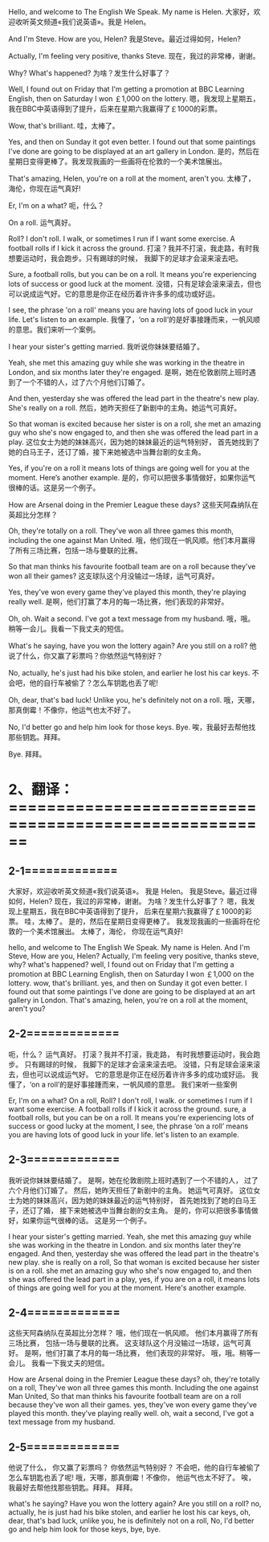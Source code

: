 Hello, and welcome to The English We Speak. My name is Helen.
大家好，欢迎收听英文频道«我们说英语»。我是 Helen。

And I'm Steve. How are you, Helen?
我是Steve。最近过得如何，Helen?

Actually, I'm feeling very positive, thanks Steve.
现在，我过的非常棒，谢谢。

Why? What's happened?
为啥？发生什么好事了？

Well, I found out on Friday that I'm getting a promotion at BBC Learning English, then on Saturday I won ￡1,000 on the lottery.
嗯，我发现上星期五，我在BBC中英语得到了提升，后来在星期六我赢得了￡1000的彩票。

Wow, that's brilliant.
哇，太棒了。

Yes, and then on Sunday it got even better. I found out that some paintings I've done are going to be displayed at an art gallery in London.
是的，然后在星期日变得更棒了。我发现我画的一些画将在伦敦的一个美术馆展出。

That's amazing, Helen, you're on a roll at the moment, aren't you.
太棒了，海伦，你现在运气真好!

Er, I'm on a what?
呃，什么？

On a roll.
运气真好。

Roll? I don't roll. I walk, or sometimes I run if I want some exercise. A football rolls if I kick it across the ground.
打滚？我并不打滚，我走路，有时我想要运动时，我会跑步。只有踢球的时候， 我脚下的足球才会滚来滚去吧。

Sure, a football rolls, but you can be on a roll. It means you're experiencing lots of success or good luck at the moment.
没错，只有足球会滚来滚去，但也可以说成运气好。它的意思是你正在经历着许许多多的成功或好运。

I see, the phrase 'on a roll' means you are having lots of good luck in your life. Let's listen to an example.
我懂了，‘on a roll’的是好事接踵而来，一帆风顺的意思。我们来听一个案例。

I hear your sister's getting married.
我听说你妹妹要结婚了。

Yeah, she met this amazing guy while she was working in the theatre in London, and six months later they're engaged.
是啊，她在伦敦剧院上班时遇到了一个不错的人，过了六个月他们订婚了。

And then, yesterday she was offered the lead part in the theatre's new play. She's really on a roll.
然后，她昨天担任了新剧中的主角。她运气可真好。

So that woman is excited because her sister is on a roll, she met an amazing guy who she's now engaged to, and then she was offered the lead part in a play.
这位女士为她的妹妹高兴，因为她的妹妹最近的运气特别好， 首先她找到了她的白马王子，还订了婚，接下来她被选中当舞台剧的女主角。

Yes, if you're on a roll it means lots of things are going well for you at the moment. Here’s another example.
是的，你可以把很多事情做好，如果你运气很棒的话。这是另一个例子。

How are Arsenal doing in the Premier League these days?
这些天阿森纳队在英超比分怎样？

Oh, they're totally on a roll. They've won all three games this month, including the one against Man United.
哦，他们现在一帆风顺。他们本月赢得了所有三场比赛，包括一场与曼联的比赛。

So that man thinks his favourite football team are on a roll because they've won all their games?
这支球队这个月没输过一场球，运气可真好。

Yes, they've won every game they've played this month, they're playing really well.
是啊，他们打赢了本月的每一场比赛，他们表现的非常好。

Oh, oh. Wait a second. I've got a text message from my husband.
哦，哦。稍等一会儿。我看一下我丈夫的短信。

What's he saying, have you won the lottery again? Are you still on a roll?
他说了什么，你又赢了彩票吗？你依然运气特别好？


No, actually, he's just had his bike stolen, and earlier he lost his car keys.
不会吧，他的自行车被偷了？怎么车钥匙也丢了呢!

Oh, dear, that's bad luck! Unlike you, he's definitely not on a roll.
哦，天哪，那真倒霉！不像你，他运气也太不好了。

No, I'd better go and help him look for those keys. Bye.
唉，我最好去帮他找那些钥匙。拜拜。

Bye.
拜拜。


# 2、翻译：======================================================


## 2-1=============
大家好，欢迎收听英文频道«我们说英语»。
我是 Helen。
我是Steve。最近过得如何，Helen?
现在，我过的非常棒，谢谢。
为啥？发生什么好事了？
嗯，我发现上星期五，我在BBC中英语得到了提升，
后来在星期六我赢得了￡1000的彩票。
哇，太棒了。
是的，然后在星期日变得更棒了。
我发现我画的一些画将在伦敦的一个美术馆展出。
太棒了，海伦，
你现在运气真好!

hello, and welcome to The English We Speak.
My name is Helen.
And I'm Steve, How are you, Helen?
Actually, I'm feeling very positive, thanks steve,
why? what's happened?
well, I found out on Friday that I'm getting a promotion at BBC Learning English,
then on Saturday I won ￡1,000 on the lottery.
wow, that's brilliant.
yes, and then on Sunday it got even better.
I found out that some paintings I've done are going to be displayed at an art gallery in London.
That's amazing, helen,
you're on a roll at the moment, aren't you?





## 2-2=============
呃，什么？
运气真好。
打滚？我并不打滚，我走路，
有时我想要运动时，我会跑步。
只有踢球的时候， 我脚下的足球才会滚来滚去吧。
没错，只有足球会滚来滚去，但也可以说成运气好。
它的意思是你正在经历着许许多多的成功或好运。
我懂了，‘on a roll’的是好事接踵而来，一帆风顺的意思。
我们来听一些案例

Er, I'm on a what?
On a roll,
Roll? I don't roll, I walk.
or sometimes I rum if I want some exercise.
A football rolls if I kick it across the ground.
sure, a football rolls, but you can be on a roll.
It means you're experiencing lots of success or good lucky at the moment,
I see, the phrase ‘on a roll’ means you are having lots of good luck in your life.
let's listen to an example.





## 2-3=============
我听说你妹妹要结婚了。
是啊，她在伦敦剧院上班时遇到了一个不错的人，
过了六个月他们订婚了。
然后，她昨天担任了新剧中的主角。
她运气可真好。
这位女士为她的妹妹高兴，因为她的妹妹最近的运气特别好， 
首先她找到了她的白马王子，还订了婚，
接下来她被选中当舞台剧的女主角。
是的，你可以把很多事情做好，如果你运气很棒的话。
这是另一个例子。

I hear your sister's getting married.
Yeah, she met this amazing guy while she was working in the theatre in London.
and six months later they're engaged.
And then, yesterday she was offered the lead part in the theatre's new play.
she is really on a roll,
So that woman is excited because her sister is on a roll.
she met an amazing guy who she's now engaged to,
and then she was offered the lead part in a play,
yes, if you are on a roll, it means lots of things are
going well for you at the moment.
Here's another example.







## 2-4=============
这些天阿森纳队在英超比分怎样？
哦，他们现在一帆风顺。
他们本月赢得了所有三场比赛，
包括一场与曼联的比赛。
这支球队这个月没输过一场球，运气可真好。
是啊，他们打赢了本月的每一场比赛，
他们表现的非常好。
哦，哦。稍等一会儿。
我看一下我丈夫的短信。

How are Arsenal doing in the Premier League these days?
oh, they're totally on a roll,
They've won all three games this month.
Including the one against Man United,
So that man thinks his favourite football team are on a roll because they've won all their games.
yes, they've won every game they've played this month.
they've playing really well.
oh, wait a second, 
I've got a text message from my husband.








## 2-5=============
他说了什么，
你又赢了彩票吗？
你依然运气特别好？
不会吧，他的自行车被偷了
怎么车钥匙也丢了呢!
哦，天哪，那真倒霉！不像你，
他运气也太不好了。
唉，我最好去帮他找那些钥匙。拜拜。
拜拜。

what's he saying?
Have you won the lottery again?
Are you still on a roll?
no, actually, he is just had his bike stolen,
and earlier he lost his car keys,
oh, dear, that's bad luck, unlike you,
he is definitely not on a roll,
No, I'd better go and help him look for those keys, bye,
bye.






